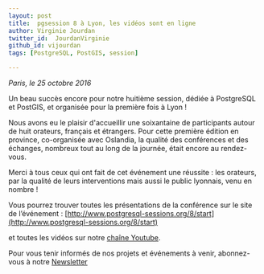 ```yaml
---
layout: post
title:  pgsession 8 à Lyon, les vidéos sont en ligne
author: Virginie Jourdan
twitter_id:  JourdanVirginie   
github_id: vijourdan
tags: [PostgreSQL, PostGIS, session]

---
```

*Paris, le 25 octobre 2016*

Un beau succès encore pour notre huitième session, dédiée à PostgreSQL et PostGIS, et organisée pour la première fois à Lyon !


<!--MORE-->


Nous avons eu le plaisir d'accueillir une soixantaine de participants autour de huit orateurs, français et étrangers. 
Pour cette première édition en province, co-organisée avec Oslandia, la qualité des conférences et des échanges, nombreux tout au long de la journée, était encore au rendez-vous.

Merci à tous ceux qui ont fait de cet événement une réussite : les orateurs, par la qualité de leurs interventions mais aussi le public lyonnais, venu en nombre !

Vous pourrez trouver toutes les présentations de la conférence sur le site de l’événement : [http://www.postgresql-sessions.org/8/start](http://www.postgresql-sessions.org/8/start)

et toutes les vidéos sur notre [chaîne Youtube](https://www.youtube.com/playlist?list=PLdz5EN2NV_7DrC_7ECox7Kjzw2GEf8P38).

Pour vous tenir informés de nos projets et événements à venir, abonnez-vous à notre [Newsletter](http://dalibo.us6.list-manage.com/subscribe?u=1c10ff1ff8&id=0f138e24f0)
